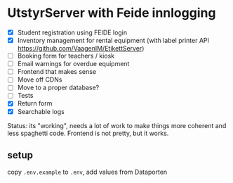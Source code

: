 # UtstyrServer with Feide innlogging
- [x] Student registration using FEIDE login
- [x] Inventory management for rental equipment (with label printer API https://github.com/VaagenIM/EtikettServer)
- [ ] Booking form for teachers / kiosk
- [ ] Email warnings for overdue equipment
- [ ] Frontend that makes sense
- [ ] Move off CDNs
- [ ] Move to a proper database?
- [ ] Tests
- [x] Return form
- [x] Searchable logs

Status: its "working", needs a lot of work to make things more coherent and less spaghetti code. Frontend is not pretty, but it works.

## setup
copy `.env.example` to `.env`, add values from Dataporten